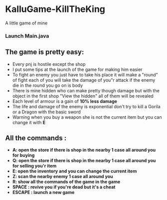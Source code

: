 # KalluGame-KillTheKing
A little game of mine
### **Launch Main.java**
## The game is pretty easy:
- Every pnj is hostile except the shop
- I put some tips at the launch of the game for making him easier
- To fight an enemy you just have to take his place it will make a "round" of fight each of you will take the damage of you"r attack if the enemy die in the round you go on is body
- There is mine hidden who can make pretty though damage but with the object in the first shop "View the hidden" all of them will be revealed
- Each level of armour is a gain of **10% less damage**
- The life and damage of the enemy is exponential don't try to kill a Gorila or a Dragon with the basic sword
- Warning when you buy a weapon she is not the current item but you can change it with **E**
## All the commands :
- **A: open the store if there is shop in the nearby 1 case all around you for buying**
- **Q: open the store if there is shop in the nearby 1 case all around you for selling you'r item**
- **E: open the inventory and you can change the current item**
- **Z: scan the nearby enemy 1 case all around you**
- **R: show all the commands of the game in the game**
- **SPACE : revive you if you're dead but it's a cheat**
- **ESCAPE : launch a new game**
